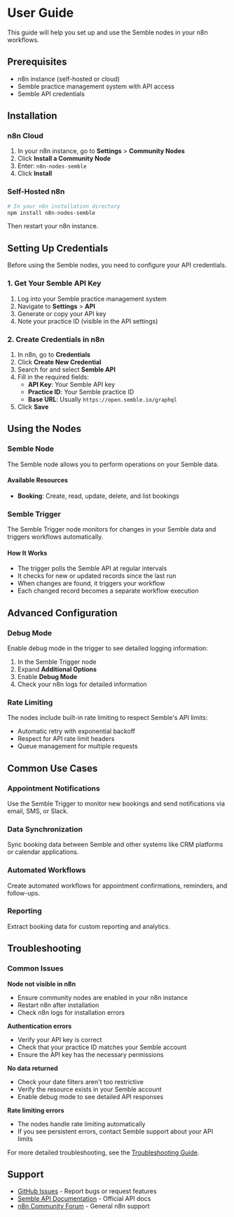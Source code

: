 # User Guide

This guide will help you set up and use the Semble nodes in your n8n workflows.

## Prerequisites

- n8n instance (self-hosted or cloud)
- Semble practice management system with API access
- Semble API credentials

## Installation

### n8n Cloud
1. In your n8n instance, go to **Settings** > **Community Nodes**
2. Click **Install a Community Node**
3. Enter: `n8n-nodes-semble`
4. Click **Install**

### Self-Hosted n8n
```bash
# In your n8n installation directory
npm install n8n-nodes-semble
```

Then restart your n8n instance.

## Setting Up Credentials

Before using the Semble nodes, you need to configure your API credentials.

### 1. Get Your Semble API Key

1. Log into your Semble practice management system
2. Navigate to **Settings** > **API**
3. Generate or copy your API key
4. Note your practice ID (visible in the API settings)

### 2. Create Credentials in n8n

1. In n8n, go to **Credentials**
2. Click **Create New Credential**
3. Search for and select **Semble API**
4. Fill in the required fields:
   - **API Key**: Your Semble API key
   - **Practice ID**: Your Semble practice ID
   - **Base URL**: Usually `https://open.semble.io/graphql`
5. Click **Save**

## Using the Nodes

### Semble Node

The Semble node allows you to perform operations on your Semble data.

#### Available Resources
- **Booking**: Create, read, update, delete, and list bookings


### Semble Trigger

The Semble Trigger node monitors for changes in your Semble data and triggers workflows automatically.

#### How It Works
- The trigger polls the Semble API at regular intervals
- It checks for new or updated records since the last run
- When changes are found, it triggers your workflow
- Each changed record becomes a separate workflow execution

## Advanced Configuration

### Debug Mode
Enable debug mode in the trigger to see detailed logging information:
1. In the Semble Trigger node
2. Expand **Additional Options**
3. Enable **Debug Mode**
4. Check your n8n logs for detailed information

### Rate Limiting
The nodes include built-in rate limiting to respect Semble's API limits:
- Automatic retry with exponential backoff
- Respect for API rate limit headers
- Queue management for multiple requests

## Common Use Cases

### Appointment Notifications
Use the Semble Trigger to monitor new bookings and send notifications via email, SMS, or Slack.

### Data Synchronization
Sync booking data between Semble and other systems like CRM platforms or calendar applications.

### Automated Workflows
Create automated workflows for appointment confirmations, reminders, and follow-ups.

### Reporting
Extract booking data for custom reporting and analytics.

## Troubleshooting

### Common Issues

**Node not visible in n8n**
- Ensure community nodes are enabled in your n8n instance
- Restart n8n after installation
- Check n8n logs for installation errors

**Authentication errors**
- Verify your API key is correct
- Check that your practice ID matches your Semble account
- Ensure the API key has the necessary permissions

**No data returned**
- Check your date filters aren't too restrictive
- Verify the resource exists in your Semble account
- Enable debug mode to see detailed API responses

**Rate limiting errors**
- The nodes handle rate limiting automatically
- If you see persistent errors, contact Semble support about your API limits

For more detailed troubleshooting, see the [Troubleshooting Guide](troubleshooting.md).

## Support

- [GitHub Issues](https://github.com/mikehatcher/n8n-nodes-semble/issues) - Report bugs or request features
- [Semble API Documentation](https://help.semble.co.uk/en/articles/2633976-semble-api) - Official API docs
- [n8n Community Forum](https://community.n8n.io/) - General n8n support
